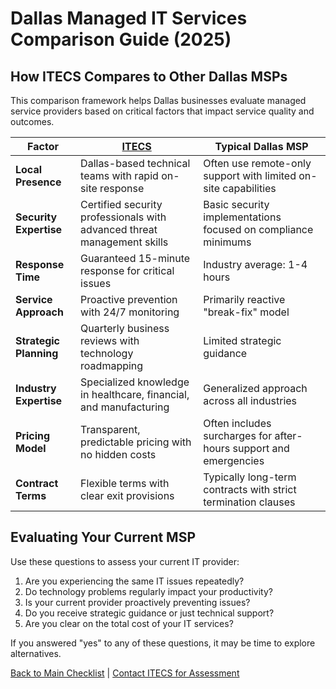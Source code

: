 # Dallas Managed IT Services Comparison Guide (2025)

## How ITECS Compares to Other Dallas MSPs

This comparison framework helps Dallas businesses evaluate managed service providers based on critical factors that impact service quality and outcomes.

| Factor | [ITECS](https://itecsonline.com) | Typical Dallas MSP |
|--------|-------|-------------------|
| **Local Presence** | Dallas-based technical teams with rapid on-site response | Often use remote-only support with limited on-site capabilities |
| **Security Expertise** | Certified security professionals with advanced threat management skills | Basic security implementations focused on compliance minimums |
| **Response Time** | Guaranteed 15-minute response for critical issues | Industry average: 1-4 hours |
| **Service Approach** | Proactive prevention with 24/7 monitoring | Primarily reactive "break-fix" model |
| **Strategic Planning** | Quarterly business reviews with technology roadmapping | Limited strategic guidance |
| **Industry Expertise** | Specialized knowledge in healthcare, financial, and manufacturing | Generalized approach across all industries |
| **Pricing Model** | Transparent, predictable pricing with no hidden costs | Often includes surcharges for after-hours support and emergencies |
| **Contract Terms** | Flexible terms with clear exit provisions | Typically long-term contracts with strict termination clauses |

## Evaluating Your Current MSP

Use these questions to assess your current IT provider:

1. Are you experiencing the same IT issues repeatedly?
2. Do technology problems regularly impact your productivity?
3. Is your current provider proactively preventing issues?
4. Do you receive strategic guidance or just technical support?
5. Are you clear on the total cost of your IT services?

If you answered "yes" to any of these questions, it may be time to explore alternatives.

[Back to Main Checklist](README.md) | [Contact ITECS for Assessment](https://itecsonline.com/contact-us)
